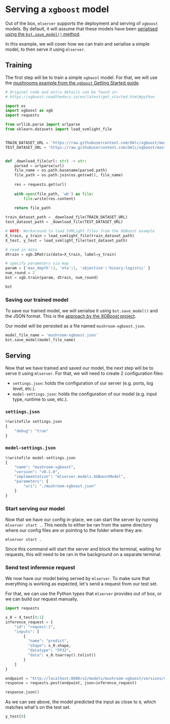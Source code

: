 # Serving a `xgboost` model

Out of the box, `mlserver` supports the deployment and serving of `xgboost` models.
By default, it will assume that these models have been [serialised using the `bst.save_model()` method](https://xgboost.readthedocs.io/en/latest/tutorials/saving_model.html).

In this example, we will cover how we can train and serialise a simple model, to then serve it using `mlserver`.

## Training

The first step will be to train a simple `xgboost` model.
For that, we will use the [mushrooms example from the `xgboost` Getting Started guide](https://xgboost.readthedocs.io/en/latest/get_started.html#python).


```python
# Original code and extra details can be found in:
# https://xgboost.readthedocs.io/en/latest/get_started.html#python

import os
import xgboost as xgb
import requests

from urllib.parse import urlparse
from sklearn.datasets import load_svmlight_file


TRAIN_DATASET_URL = 'https://raw.githubusercontent.com/dmlc/xgboost/master/demo/data/agaricus.txt.train'
TEST_DATASET_URL = 'https://raw.githubusercontent.com/dmlc/xgboost/master/demo/data/agaricus.txt.test'


def _download_file(url: str) -> str:
    parsed = urlparse(url)
    file_name = os.path.basename(parsed.path)
    file_path = os.path.join(os.getcwd(), file_name)
    
    res = requests.get(url)
    
    with open(file_path, 'wb') as file:
        file.write(res.content)
    
    return file_path

train_dataset_path = _download_file(TRAIN_DATASET_URL)
test_dataset_path = _download_file(TEST_DATASET_URL)

# NOTE: Workaround to load SVMLight files from the XGBoost example
X_train, y_train = load_svmlight_file(train_dataset_path)
X_test, y_test = load_svmlight_file(test_dataset_path)

# read in data
dtrain = xgb.DMatrix(data=X_train, label=y_train)

# specify parameters via map
param = {'max_depth':2, 'eta':1, 'objective':'binary:logistic' }
num_round = 2
bst = xgb.train(param, dtrain, num_round)

bst
```

### Saving our trained model

To save our trained model, we will serialise it using `bst.save_model()` and the JSON format.
This is the [approach by the XGBoost project](https://xgboost.readthedocs.io/en/latest/tutorials/saving_model.html).

Our model will be persisted as a file named `mushroom-xgboost.json`.


```python
model_file_name = 'mushroom-xgboost.json'
bst.save_model(model_file_name)
```

## Serving

Now that we have trained and saved our model, the next step will be to serve it using `mlserver`. 
For that, we will need to create 2 configuration files: 

- `settings.json`: holds the configuration of our server (e.g. ports, log level, etc.).
- `model-settings.json`: holds the configuration of our model (e.g. input type, runtime to use, etc.).

### `settings.json`


```python
%%writefile settings.json
{
    "debug": "true"
}
```

### `model-settings.json`


```python
%%writefile model-settings.json
{
    "name": "mushroom-xgboost",
    "version": "v0.1.0",
    "implementation": "mlserver.models.XGBoostModel",
    "parameters": {
        "uri": "./mushroom-xgboost.json"
    }
}
```

### Start serving our model

Now that we have our config in-place, we can start the server by running `mlserver start .`. This needs to either be ran from the same directory where our config files are or pointing to the folder where they are.

```shell
mlserver start .
```

Since this command will start the server and block the terminal, waiting for requests, this will need to be ran in the background on a separate terminal.

### Send test inference request

We now have our model being served by `mlserver`.
To make sure that everything is working as expected, let's send a request from our test set.

For that, we can use the Python types that `mlserver` provides out of box, or we can build our request manually.


```python
import requests

x_0 = X_test[0:1]
inference_request = {
    "id": "request-1",
    "inputs": [
        {
          "name": "predict",
          "shape": x_0.shape,
          "datatype": "FP32",
          "data": x_0.toarray().tolist()
        }
    ]
}

endpoint = "http://localhost:8080/v2/models/mushroom-xgboost/versions/v0.1.0/infer"
response = requests.post(endpoint, json=inference_request)

response.json()
```

As we can see above, the model predicted the input as close to `0`, which matches what's on the test set.


```python
y_test[0]
```


```python

```

